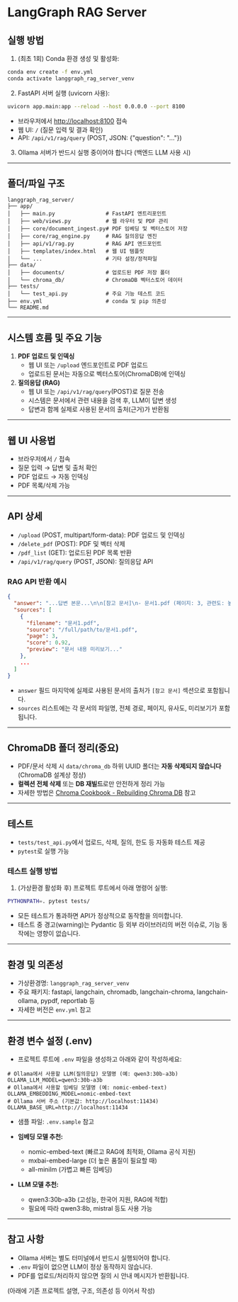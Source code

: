 # LangGraph RAG Server

## 실행 방법

1. (최초 1회) Conda 환경 생성 및 활성화:
```bash
conda env create -f env.yml
conda activate langgraph_rag_server_venv
```

2. FastAPI 서버 실행 (uvicorn 사용):
```bash
uvicorn app.main:app --reload --host 0.0.0.0 --port 8100
```
- 브라우저에서 [http://localhost:8100](http://localhost:8100) 접속
- 웹 UI: `/` (질문 입력 및 결과 확인)
- API: `/api/v1/rag/query` (POST, JSON: {"question": "..."})

3. Ollama 서버가 반드시 실행 중이어야 합니다 (백엔드 LLM 사용 시)

---

## 폴더/파일 구조

```
langgraph_rag_server/
├── app/
│   ├── main.py                # FastAPI 엔트리포인트
│   ├── web/views.py           # 웹 라우터 및 PDF 관리
│   ├── core/document_ingest.py# PDF 임베딩 및 벡터스토어 저장
│   ├── core/rag_engine.py     # RAG 질의응답 엔진
│   ├── api/v1/rag.py          # RAG API 엔드포인트
│   ├── templates/index.html   # 웹 UI 템플릿
│   └── ...                    # 기타 설정/정적파일
├── data/
│   ├── documents/             # 업로드된 PDF 저장 폴더
│   └── chroma_db/             # ChromaDB 벡터스토어 데이터
├── tests/
│   └── test_api.py            # 주요 기능 테스트 코드
├── env.yml                    # conda 및 pip 의존성
└── README.md
```

---

## 시스템 흐름 및 주요 기능

1. **PDF 업로드 및 인덱싱**
   - 웹 UI 또는 `/upload` 엔드포인트로 PDF 업로드
   - 업로드된 문서는 자동으로 벡터스토어(ChromaDB)에 인덱싱
2. **질의응답 (RAG)**
   - 웹 UI 또는 `/api/v1/rag/query`(POST)로 질문 전송
   - 시스템은 문서에서 관련 내용을 검색 후, LLM이 답변 생성
   - 답변과 함께 실제로 사용된 문서의 출처(근거)가 반환됨

---

## 웹 UI 사용법

- 브라우저에서 `/` 접속
- 질문 입력 → 답변 및 출처 확인
- PDF 업로드 → 자동 인덱싱
- PDF 목록/삭제 가능

---

## API 상세

- `/upload` (POST, multipart/form-data): PDF 업로드 및 인덱싱
- `/delete_pdf` (POST): PDF 및 벡터 삭제
- `/pdf_list` (GET): 업로드된 PDF 목록 반환
- `/api/v1/rag/query` (POST, JSON): 질의응답 API

### RAG API 반환 예시
```json
{
  "answer": "...답변 본문...\n\n[참고 문서]\n- 문서1.pdf (페이지: 3, 관련도: 높음)\n- 문서2.pdf (페이지: 5, 관련도: 중간)",
  "sources": [
    {
      "filename": "문서1.pdf",
      "source": "/full/path/to/문서1.pdf",
      "page": 3,
      "score": 0.92,
      "preview": "문서 내용 미리보기..."
    },
    ...
  ]
}
```
- `answer` 필드 마지막에 실제로 사용된 문서의 출처가 `[참고 문서]` 섹션으로 포함됩니다.
- `sources` 리스트에는 각 문서의 파일명, 전체 경로, 페이지, 유사도, 미리보기가 포함됩니다.

---

## ChromaDB 폴더 정리(중요)

- PDF/문서 삭제 시 `data/chroma_db` 하위 UUID 폴더는 **자동 삭제되지 않습니다** (ChromaDB 설계상 정상)
- **컬렉션 전체 삭제** 또는 **DB 재빌드**로만 안전하게 정리 가능
- 자세한 방법은 [Chroma Cookbook - Rebuilding Chroma DB](https://cookbook.chromadb.dev/strategies/rebuilding/) 참고

---

## 테스트

- `tests/test_api.py`에서 업로드, 삭제, 질의, 한도 등 자동화 테스트 제공
- `pytest`로 실행 가능

### 테스트 실행 방법

1. (가상환경 활성화 후) 프로젝트 루트에서 아래 명령어 실행:

```bash
PYTHONPATH=. pytest tests/
```

- 모든 테스트가 통과하면 API가 정상적으로 동작함을 의미합니다.
- 테스트 중 경고(warning)는 Pydantic 등 외부 라이브러리의 버전 이슈로, 기능 동작에는 영향이 없습니다.

---

## 환경 및 의존성

- 가상환경명: `langgraph_rag_server_venv`
- 주요 패키지: fastapi, langchain, chromadb, langchain-chroma, langchain-ollama, pypdf, reportlab 등
- 자세한 버전은 `env.yml` 참고

---

## 환경 변수 설정 (.env)

- 프로젝트 루트에 `.env` 파일을 생성하고 아래와 같이 작성하세요:

```env
# Ollama에서 사용할 LLM(질의응답) 모델명 (예: qwen3:30b-a3b)
OLLAMA_LLM_MODEL=qwen3:30b-a3b
# Ollama에서 사용할 임베딩 모델명 (예: nomic-embed-text)
OLLAMA_EMBEDDING_MODEL=nomic-embed-text
# Ollama 서버 주소 (기본값: http://localhost:11434)
OLLAMA_BASE_URL=http://localhost:11434
```

- 샘플 파일: `.env.sample` 참고

- **임베딩 모델 추천:**
    - nomic-embed-text (빠르고 RAG에 최적화, Ollama 공식 지원)
    - mxbai-embed-large (더 높은 품질이 필요할 때)
    - all-minilm (가볍고 빠른 임베딩)
- **LLM 모델 추천:**
    - qwen3:30b-a3b (고성능, 한국어 지원, RAG에 적합)
    - 필요에 따라 qwen3:8b, mistral 등도 사용 가능

---

## 참고 사항
- Ollama 서버는 별도 터미널에서 반드시 실행되어야 합니다.
- `.env` 파일이 없으면 LLM이 정상 동작하지 않습니다.
- PDF를 업로드/처리하지 않으면 질의 시 안내 메시지가 반환됩니다.

(아래에 기존 프로젝트 설명, 구조, 의존성 등 이어서 작성) 